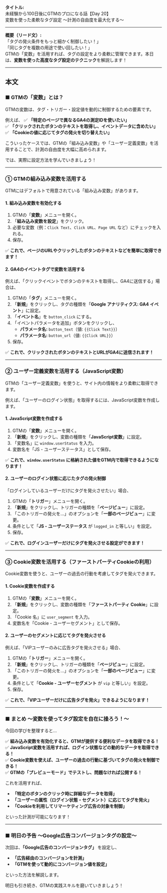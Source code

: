 **タイトル:**  
未経験から100日後にGTMのプロになる話【Day 20】  
変数を使った柔軟なタグ設定 〜計測の自由度を最大化する〜

---

**概要（リード文）:**  
「タグの発火条件をもっと細かく制御したい！」  
「同じタグを複数の用途で使い回したい！」  
GTMの「変数」を活用すれば、タグの設定をより柔軟に管理できます。本日は、**変数を使った高度なタグ設定のテクニック**を解説します！

---

## **本文**

### ■ GTMの「変数」とは？

GTMの変数は、タグ・トリガー・設定値を動的に制御するための要素です。

例えば、
✅ **「特定のページで異なるGA4の測定IDを使いたい」**  
✅ **「クリックされたボタンのテキストを取得し、イベントデータに含めたい」**  
✅ **「Cookieの値に応じてタグの発火を切り替えたい」**  

こういったケースでは、GTMの「組み込み変数」や「ユーザー定義変数」を活用することで、計測の自由度を大幅に高められます。

では、実際に設定方法を学んでいきましょう！

---

### **① GTMの組み込み変数を活用する**

GTMにはデフォルトで用意されている「組み込み変数」があります。

#### **1. 組み込み変数を有効化する**

1. GTMの「**変数**」メニューを開く。
2. 「**組み込み変数を設定**」をクリック。
3. 必要な変数（例：`Click Text`、`Click URL`、`Page URL` など）にチェックを入れる。
4. 保存。

✅ **これで、ページのURLやクリックしたボタンのテキストなどを簡単に取得できます！**

#### **2. GA4のイベントタグで変数を活用する**

例えば、「クリックイベントでボタンのテキストを取得し、GA4に送信する」場合は、

1. GTMの「**タグ**」メニューを開く。
2. 「**新規**」をクリックし、タグの種類を「**Google アナリティクス: GA4 イベント**」に設定。
3. 「**イベント名**」を `button_click` にする。
4. 「イベントパラメータを追加」ボタンをクリックし、
   - **パラメータ名:** `button_text`（値: `{{Click Text}}`）
   - **パラメータ名:** `button_url`（値: `{{Click URL}}`）
5. 保存。

✅ **これで、クリックされたボタンのテキストとURLがGA4に送信されます！**

---

### **② ユーザー定義変数を活用する（JavaScript変数）**

GTMの「ユーザー定義変数」を使うと、サイト内の情報をより柔軟に取得できます。

例えば、「ユーザーのログイン状態」を取得するには、JavaScript変数を作成します。

#### **1. JavaScript変数を作成する**

1. GTMの「**変数**」メニューを開く。
2. 「**新規**」をクリックし、変数の種類を「**JavaScript変数**」に設定。
3. 「変数名」に `window.userStatus` を入力。
4. 変数名を「JS - ユーザーステータス」として保存。

✅ **これで、`window.userStatus` に格納された値をGTM内で取得できるようになります！**

#### **2. ユーザーのログイン状態に応じたタグの発火制御**

「ログインしているユーザーだけにタグを発火させたい」場合、

1. GTMの「**トリガー**」メニューを開く。
2. 「**新規**」をクリックし、トリガーの種類を「**ページビュー**」に設定。
3. 「このトリガーの発火を…」のオプションを「**一部のページビュー**」に変更。
4. 条件として「**JS - ユーザーステータス** が `logged_in` と等しい」を設定。
5. 保存。

✅ **これで、ログインユーザーだけにタグを発火させる設定ができます！**

---

### **③ Cookie変数を活用する（ファーストパーティCookieの利用）**

Cookie変数を使うと、ユーザーの過去の行動を考慮してタグを発火できます。

#### **1. Cookie変数を作成する**

1. GTMの「**変数**」メニューを開く。
2. 「**新規**」をクリックし、変数の種類を「**ファーストパーティ Cookie**」に設定。
3. 「Cookie 名」に `user_segment` を入力。
4. 変数名を「Cookie - ユーザーセグメント」として保存。

#### **2. ユーザーのセグメントに応じてタグを発火させる**

例えば、「VIPユーザーのみに広告タグを発火させる」場合、

1. GTMの「**トリガー**」メニューを開く。
2. 「**新規**」をクリックし、トリガーの種類を「**ページビュー**」に設定。
3. 「このトリガーの発火を…」のオプションを「**一部のページビュー**」に変更。
4. 条件として「**Cookie - ユーザーセグメント** が `vip` と等しい」を設定。
5. 保存。

✅ **これで、「VIPユーザーだけに広告タグを発火」できるようになります！**

---

### **■ まとめ 〜変数を使ってタグ設定を自在に操ろう！〜**

今回の学びを整理すると…

✅ **組み込み変数を有効化すると、GTMが提供する便利なデータを取得できる！**  
✅ **JavaScript変数を活用すれば、ログイン状態などの動的なデータを取得できる！**  
✅ **Cookie変数を使えば、ユーザーの過去の行動に基づいてタグの発火を制御できる！**  
✅ **GTMの「プレビューモード」でテストし、問題なければ公開する！**  

これを活用すれば、
- **「特定のボタンのクリック時に詳細なデータを取得」**
- **「ユーザーの属性（ログイン状態・セグメント）に応じてタグを発火」**
- **「Cookieを利用してリマーケティング広告の対象を制御」**

といった計測が可能になります！

---

### **■ 明日の予告 〜Google広告コンバージョンタグの設定〜**

次回は、**「Google広告のコンバージョンタグ」** を設定し、

- **「広告経由のコンバージョンを計測」**
- **「GTMを使って動的にコンバージョン値を設定」**

といった方法を解説します。

明日も引き続き、GTMの実践スキルを磨いていきましょう！

